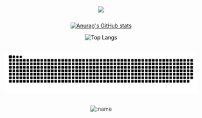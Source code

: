 <h1 align="center">
  <a href="https://git.io/typing-svg">
    <img src="https://readme-typing-svg.herokuapp.com/?lines=Hello,+There!+👋;I'm+Muhammad+Fachril+Irham...;Nice+to+meet+you!&center=true&size=25">
  </a>
</h1>

<div align="center">

  [![Anurag's GitHub stats](https://github-readme-stats.vercel.app/api?username=mfachrilirham&show_icons=true&theme=one_dark_pro)](https://github.com/mfachrilirham/github-readme-stats)
  
  ![Top Langs](https://github-readme-stats.vercel.app/api/top-langs/?username=mfachrilirham&hide_progress=false&theme=one_dark_pro&layout=compact)

</div>

##

<div align="center">

  ![Snake animation](https://raw.githubusercontent.com/mfachrilirham/mfachrilirham/output/snake.svg)
  
</div>

##

<div align="center">

  ![:name](https://count.getloli.com/get/@:mfachrilirham?theme=moebooru)
  
</div>



